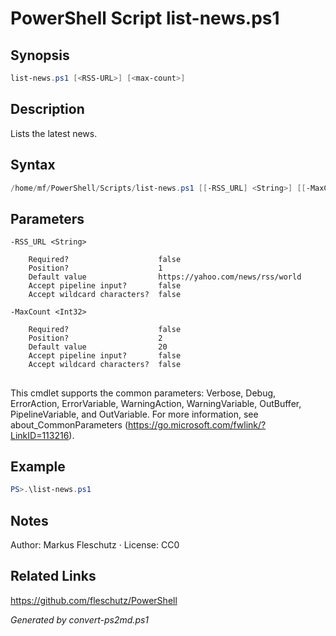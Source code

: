 # PowerShell Script list-news.ps1

## Synopsis
```powershell
list-news.ps1 [<RSS-URL>] [<max-count>]
```

## Description
Lists the latest news.

## Syntax
```powershell
/home/mf/PowerShell/Scripts/list-news.ps1 [[-RSS_URL] <String>] [[-MaxCount] <Int32>] [<CommonParameters>]
```

## Parameters

```
-RSS_URL <String>
    
    Required?                    false
    Position?                    1
    Default value                https://yahoo.com/news/rss/world
    Accept pipeline input?       false
    Accept wildcard characters?  false
```

```
-MaxCount <Int32>
    
    Required?                    false
    Position?                    2
    Default value                20
    Accept pipeline input?       false
    Accept wildcard characters?  false
```
## <CommonParameters>
This cmdlet supports the common parameters: Verbose, Debug, ErrorAction, ErrorVariable, WarningAction, WarningVariable, OutBuffer, PipelineVariable, and OutVariable. For more information, see about_CommonParameters (https://go.microsoft.com/fwlink/?LinkID=113216).

## Example
```powershell
PS>.\list-news.ps1
```


## Notes
Author: Markus Fleschutz · License: CC0

## Related Links
https://github.com/fleschutz/PowerShell

*Generated by convert-ps2md.ps1*
